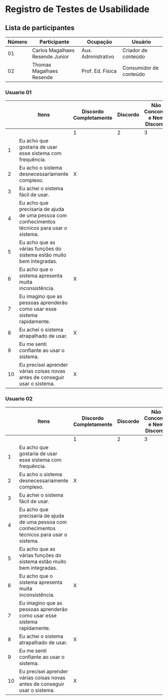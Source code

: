 # Registro de Testes de Usabilidade

## Lista de participantes 

| Número  | Participante                               | Ocupação               |Usuário                 |
| ------- | ------------------------------------------ |------------------------|------------------------|
| 01      | Carlos Magalhaes Resende Junior            | Aux. Admnistrativo     | Criador de conteúdo    |
| 02      | Thomas Magalhaes Resende                   | Prof. Ed. Fisica       | Consumidor de conteúdo |


### Usuario 01


| | Itens                                                | Discordo Completamente | Discordo | Não Concordo e Nem Discordo | Concordo | Concordo Completamente |
|-| ---------------------------------------------------- | ---------- | ---- | --- | ----- | --------- |
||                                                          | 1          | 2    | 3   | 4     | 5         |
|1| Eu acho que gostaria de usar esse sistema com frequência.|           |      |     |       |X|
|2| Eu acho o sistema desnecessariamente complexo.           |X|      |     |       |           |
|3| Eu achei o sistema fácil de usar.                        |            |      |     |       | X |
|4| Eu acho que precisaria de ajuda de uma pessoa com conhecimentos técnicos para usar o sistema.| | | | | x |
|5| Eu acho que as várias funções do sistema estão muito bem integradas. | | | | X | |
|6| Eu acho que o sistema apresenta muita inconsistência. |X| | | | |
|7| Eu imagino que as pessoas aprenderão como usar esse sistema rapidamente. | | | | |X|
|8|Eu achei o sistema atrapalhado de usar. |X| | | | |
|9| Eu me senti confiante ao usar o sistema. | | | |X| |
|10| Eu precisei aprender várias coisas novas antes de conseguir usar o sistema. |X| | | | | 

### Usuario 02


| | Itens                                                | Discordo Completamente | Discordo | Não Concordo e Nem Discordo | Concordo | Concordo Completamente |
|-| ---------------------------------------------------- | ---------- | ---- | --- | ----- | --------- |
||                                                          | 1          | 2    | 3   | 4     | 5         |
|1| Eu acho que gostaria de usar esse sistema com frequência.|           |      |     |       |X|
|2| Eu acho o sistema desnecessariamente complexo.           |X|      |     |       |           |
|3| Eu achei o sistema fácil de usar.                        |            |      |     |       | X |
|4| Eu acho que precisaria de ajuda de uma pessoa com conhecimentos técnicos para usar o sistema.| | | | | x |
|5| Eu acho que as várias funções do sistema estão muito bem integradas. | | | | |X|
|6| Eu acho que o sistema apresenta muita inconsistência. |X| | | | |
|7| Eu imagino que as pessoas aprenderão como usar esse sistema rapidamente. | | | | |X|
|8|Eu achei o sistema atrapalhado de usar. |X| | | | |
|9| Eu me senti confiante ao usar o sistema. | | | | |X|
|10| Eu precisei aprender várias coisas novas antes de conseguir usar o sistema. |X| | | | | 
